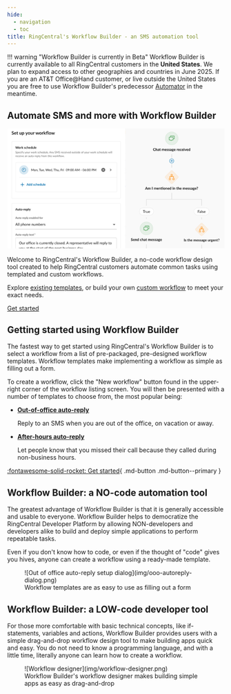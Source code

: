 ```yaml
---
hide:
  - navigation
  - toc
title: RingCentral's Workflow Builder - an SMS automation tool
---
```


!!! warning "Workflow Builder is currently in Beta"
    Workflow Builder is currently available to all RingCentral customers in the **United States**. We plan to expand access to other geographies and countries in June 2025. If you are an AT&T Office@Hand customer, or live outside the United States you are free to use Workflow Builder's predecessor [Automator](https://automator.labs.ringcentral.com/) in the meantime. 
    
<!--
!!! info "RingCentral Automator is becoming Workflow Builder - [Learn more](https://community.ringcentral.com/workflow-builder-23/automator-is-becoming-workflow-builder-9861)"
-->

<div class="qs-hero" markdown>
<div class="carousel container">
  <h2>Automate SMS and more with Workflow Builder</h2>
  <div class="row">
    <div class="column">
      <img src="./img/workflow-designer-exerpt.png" class="d-block mx-lg-auto img-fluid" alt="RingCentral Workflow Builder" loading="lazy">
    </div>
    <div class="column">
      <p>Welcome to RingCentral's Workflow Builder, a no-code workflow design tool created to help RingCentral customers automate common tasks using templated and custom workflows.</p>
	  <p>Explore <a href="workflows/">existing templates</a>, or build your own <a href="workflows/custom/">custom workflow</a> to meet your exact needs.</p>
      <a class="md-button md-button--primary" href="users/">Get started</a>
    </div>
  </div>
</div>
</div>

<!--
<div class="home-hero">
<div class="inner" markdown>
<h1>Workflow Builder</h1>
<h2>Automate SMS, voice, team chat, and more</h2>
</div>
</div>

<div class="intro" markdown>
Welcome to RingCentral's Workflow Builder, a no-code workflow design tool created to help RingCentral customers automate common tasks using templated and custom workflows.
</div>
-->

## Getting started using Workflow Builder

The fastest way to get started using RingCentral's Workflow Builder is to select a workflow from a list of pre-packaged, pre-designed workflow templates. Workflow templates make implementing a workflow as simple as filling out a form. 

To create a workflow, click the "New workflow" button found in the upper-right corner of the workflow listing screen. You will then be presented with a number of templates to choose from, the most popular being:

<div class="grid cards" markdown>

- [__Out-of-office auto-reply__](workflows/templates/ooo-autoreplies.md)
  
    Reply to an SMS when you are out of the office, on vacation or away.

- [__After-hours auto-reply__](workflows/templates/after-hours.md) 

    Let people know that you missed their call because they called during non-business hours. 

</div>

[:fontawesome-solid-rocket: Get started](users/index.md){ .md-button .md-button--primary }

## Workflow Builder: a NO-code automation tool

The greatest advantage of Workflow Builder is that it is generally accessible and usable to everyone. Workflow Builder helps to democratize the RingCentral Developer Platform by allowing NON-developers and developers alike to build and deploy simple applications to perform repeatable tasks. 

Even if you don't know how to code, or even if the thought of "code" gives you hives, anyone can create a workflow using a ready-made template. 

<figure markdown>
  ![Out of office auto-reply setup dialog](img/ooo-autoreply-dialog.png)
  <figcaption>Workflow templates are as easy to use as filling out a form</figcaption>
</figure>

## Workflow Builder: a LOW-code developer tool

For those more comfortable with basic technical concepts, like if-statements, variables and actions, Workflow Builder provides users with a simple drag-and-drop workflow design tool to make building apps quick and easy. You do not need to know a programming language, and with a little time, literally anyone can learn how to create a workflow. 

<figure markdown>
  ![Workflow designer](img/workflow-designer.png)
  <figcaption>Workflow Builder's workflow designer makes building simple apps as easy as drag-and-drop</figcaption>
</figure>

